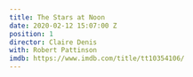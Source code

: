 ```yaml
---
title: The Stars at Noon
date: 2020-02-12 15:07:00 Z
position: 1
director: Claire Denis
with: Robert Pattinson
imdb: https://www.imdb.com/title/tt10354106/
---
```



